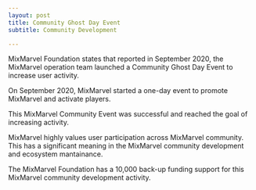 ```yaml
---
layout: post
title: Community Ghost Day Event
subtitle: Community Development 

---
```


MixMarvel Foundation states that reported in September 2020, the MixMarvel operation team launched a Community Ghost Day Event to increase user activity. 

On September 2020, MixMarvel started a one-day event to promote MixMarvel and activate players. 

This MixMarvel Community Event was successful and reached the goal of increasing activity. 

MixMarvel highly values user participation across MixMarvel community. This has a significant meaning in the MixMarvel community development and ecosystem mantainance. 

The MixMarvel Foundation has a 10,000 back-up funding support for this MixMarvel community development activity. 

